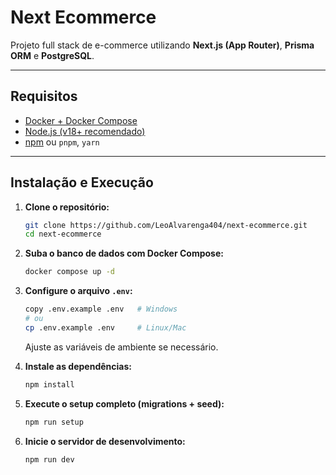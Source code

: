 # Next Ecommerce

Projeto full stack de e-commerce utilizando **Next.js (App Router)**, **Prisma ORM** e **PostgreSQL**.

---

## Requisitos

- [Docker + Docker Compose](https://www.docker.com/)
- [Node.js (v18+ recomendado)](https://nodejs.org/)
- [npm](https://www.npmjs.com/) ou `pnpm`, `yarn`

---

## Instalação e Execução

1. **Clone o repositório:**

   ```bash
   git clone https://github.com/LeoAlvarenga404/next-ecommerce.git
   cd next-ecommerce
   ```

2. **Suba o banco de dados com Docker Compose:**

   ```bash
   docker compose up -d
   ```

3. **Configure o arquivo `.env`:**

   ```bash
   copy .env.example .env   # Windows
   # ou
   cp .env.example .env     # Linux/Mac
   ```

   Ajuste as variáveis de ambiente se necessário.

4. **Instale as dependências:**

   ```bash
   npm install
   ```

5. **Execute o setup completo (migrations + seed):**

   ```bash
   npm run setup
   ```

6. **Inicie o servidor de desenvolvimento:**
   ```bash
   npm run dev
   ```


